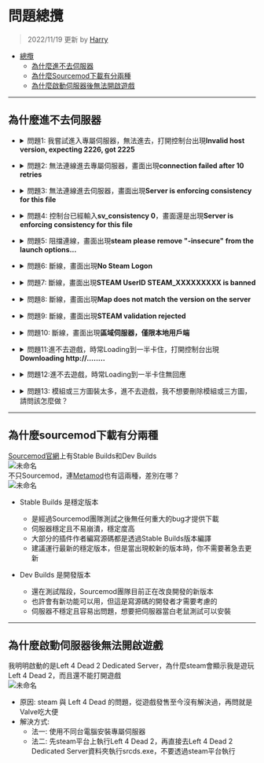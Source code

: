 # 問題總攬
> 2022/11/19 更新 by [Harry](https://steamcommunity.com/profiles/76561198026784913)
- [總攬](#問題總攬)
    - [為什麼進不去伺服器](#為什麼進不去伺服器)
    - [為什麼Sourcemod下載有分兩種](#為什麼sourcemod下載有分兩種)
    - [為什麼啟動伺服器後無法開啟遊戲](#為什麼啟動伺服器後無法開啟遊戲)
	
- - - -
## 為什麼進不去伺服器
* <details><summary>問題1: 我嘗試進入專屬伺服器，無法進去，打開控制台出現<b>Invalid host version, expecting 2226, got 2225</b></summary>

  ![20221119105348_1](https://user-images.githubusercontent.com/12229810/202831446-b3c66f15-f250-471e-81b5-b0ce15d177cd.jpg)

  * 原因: 遊戲與伺服器的版本不同
  * 解決方式: 確認遊戲與伺服器升級到最新版本
      * 遊戲: [驗證遊戲檔案的完整性](/Tutorial_教學區/Chinese_繁體中文/Game/README.md#驗證遊戲檔案的完整性)
      * 伺服器: [更新專屬伺服器](/Tutorial_教學區/Chinese_繁體中文/Server/安裝伺服器與插件/README.md#如何更新專屬伺服器)
</details>

* <details><summary>問題2: 無法連線進去專屬伺服器，畫面出現<b>connection failed after 10 retries</b></summary>

  ![image](https://user-images.githubusercontent.com/12229810/202834826-a7aff8f7-85c8-450e-b78a-e8d4d4099eb5.png)

  * 原因: 找不到伺服器
  * 解決方式: 確認伺服器存在並且透過公網IP，不要虛擬IP，[如何進去我的伺服器](/Tutorial_教學區/Chinese_繁體中文/Server/安裝伺服器與插件/README.md#如何進去我的伺服器)
</details>

* <details><summary>問題3: 無法連線進去伺服器，畫面出現<b>Server is enforcing consistency for this file</b></summary>

  ![未命名](https://user-images.githubusercontent.com/12229810/202834970-d272d486-b74f-4e11-84e8-2c95f8439129.jpg)

  * 原因: 模組衝突或三方圖太多，伺服器的檔案與你的檔案不一致
  * 解決方式:
    * 法一：你自己把模組或三方圖都刪除
    * 法二：
        * 區域房請房主在遊戲控制台打上```sv_consistency 0```
        * 專屬伺服器請到伺服器後台輸入```sv_consistency 0```
        * 如果是你自己創建大廳請打開遊戲控制台輸入```sv_consistency 0```
</details>

* <details><summary>問題4: 控制台已經輸入<b>sv_consistency 0</b>，畫面還是出現<b>Server is enforcing consistency for this file</b></summary>

  ![未命名](https://user-images.githubusercontent.com/12229810/202834970-d272d486-b74f-4e11-84e8-2c95f8439129.jpg)

  * 原因: 檔案衝突太多了，多到無法忽視，遊戲救不你了
  * 解決方式: 把模組或三方圖全都刪除，[驗證遊戲檔案的完整性](/Tutorial_教學區/Chinese_繁體中文/Game/README.md#驗證遊戲檔案的完整性)
</details>

* <details><summary>問題5: 阻擋連線，畫面出現<b>steam please remove "-insecure" from the launch options...</b></summary>

  ![未命名](https://user-images.githubusercontent.com/12229810/202835547-39874460-7779-4dc8-9a72-6668bc0cdd09.jpg)

  * 原因: 啟動選項有輸入```-insecure```
  * 解決方式: 到[啟動選項](/Tutorial_%E6%95%99%E5%AD%B8%E5%8D%80/Chinese_%E7%B9%81%E9%AB%94%E4%B8%AD%E6%96%87/Game/README.md#設定啟動選項)把```-insecure```刪除
</details>

* <details><summary>問題6: 斷線，畫面出現<b>No Steam Logon</b></summary>

  ![未命名](https://user-images.githubusercontent.com/12229810/202835844-70dce289-6f1a-4454-818f-22be03382dc5.jpg)

  * 原因: 伺服器檢測到你沒有Steam帳密，把你踢出伺服器，原因很多種，就連[CSGO職業比賽途中](https://www.youtube.com/watch?v=YfIeQCEGglc)都會出現這問題，大部分都跟網路有關。
    1. Steam沒有登入或Steam被登出
    2. 你不是用正版
    3. 你或者伺服器網路改變了
    4. 網路與伺服器不相容 (常見的原因是國外玩家在大陸伺服器被網路長城剔除)
  * 解決方式: 離開遊戲，網路重連並確保順暢，重新啟動Steam平台，再不行就[驗證遊戲檔案的完整性](/Tutorial_教學區/Chinese_繁體中文/Game/README.md#驗證遊戲檔案的完整性)，再不行就重啟伺服器，再不行就去跟Steam Valve抱怨
</details>

* <details><summary>問題7: 斷線，畫面出現<b>STEAM UserID STEAM_XXXXXXXXX is banned</b></summary>

  ![未命名](https://user-images.githubusercontent.com/12229810/202836166-3744c17a-b99d-4d7a-9710-c7a15377634b.jpg)

  * 原因: 你被伺服器封鎖了列入黑名單
  * 解決方式: 認命吧，請去跟伺服器管理員溝通
</details>

* <details><summary>問題8: 斷線，畫面出現<b>Map does not match the version on the server</b></summary>

  ![2260737939_preview_20200929181731_1](https://user-images.githubusercontent.com/12229810/202836218-5e3a7cce-bb73-4db4-94f4-5f72a3ca6df8.jpg)

  * 原因: 地圖與伺服器的版本不同
  * 解決方式: 確認你所使用的地圖跟伺服器安裝的地圖，版本是一樣的，最好的方式是從同一個網站上下載
</details>

* <details><summary>問題9: 斷線，畫面出現<b>STEAM validation rejected</b></summary>

  <img width="223" alt="unknown" src="https://user-images.githubusercontent.com/12229810/202856292-62046c4e-1dc8-4253-ab46-48a4a688ba51.png">

  * 原因一: steam帳號驗證失敗，steam沒有登入或網路被改變
    * 解決方式: 重啟steam平台登入

  * 原因二: 伺服器裡面已經有你的steam帳戶在裡面，通常發生於你遊戲崩潰或斷線，但伺服器的分身還在裡面（不動了）
    * 解決方式: 
      * 法一: 請管理員把伺服器內的分身踢出去
      * 法二: 重啟伺服器
      * 法三: 分身不動等待被伺服器自動踢出 (伺服器會每隔一段時間偵測玩家是否無回應網路數據，無回應會踢出伺服器)

  * 原因三: 你的遊戲與專屬伺服器都在同一台電腦上，steam無法分辨
    * 解決方式: 
      * 法一: 使用不同台電腦安裝專屬伺服器
      * 法二: 先steam平台上執行Left 4 Dead 2，再直接去Left 4 Dead 2 Dedicated Server資料夾執行srcds.exe，不要透過steam平台執行

  * 原因四: 你使用離線模式遊玩單人模式，但伺服器一直要求驗證你的線上steam帳戶
    * 解決方式: 遊戲控制台輸入sv_lan 1
</details>

* <details><summary>問題10: 斷線，畫面出現<b>區域伺服器，僅限本地用戶端</b></summary>

  ![20221120190732_1](https://user-images.githubusercontent.com/12229810/202898826-60b6b5dd-3b1c-4298-918b-25b241e9e2e5.jpg)

  * 原因: 伺服器限制只有相同網域的玩家才能進入
  * 解決方式: 
    1. 到伺服器後台檢查指令```sv_lan```是否為0
    2. 關閉伺服器，[執行專屬伺服器](/Tutorial_教學區/Chinese_繁體中文/Server/安裝伺服器與插件/README.md#如何執行專屬伺服器)的時候，網路務必選擇**網際網路**
    3. 檢查cfg文件不能修改```sv_lan```
    4. 如果伺服器有運行參數，請輸入```+sv_lan 0```
</details>

* <details><summary>問題11:進不去遊戲，時常Loading到一半卡住，打開控制台出現<b>Downloading http://........</b></summary>

  ![sm_downloader_1](https://user-images.githubusercontent.com/12229810/204160082-89f3150b-7cee-4c46-b38d-c58b86460252.jpg)

  * 原因: 伺服器有自製的檔案，而你沒有，所以伺服器強迫你下載自製的檔案
  * 解決方式: 
      * 法一: 選項→多人連線→自訂伺服器內容→無
      <br/>![未命名](https://user-images.githubusercontent.com/12229810/204160227-0edf6c14-ab6d-4139-95b5-730d43ca4fb3.jpg)
      * 法二: 等待他自己下載完畢
      * 法三: 去換伺服器遊玩吧
</details>

* <details><summary>問題12:進不去遊戲，時常Loading到一半卡住無回應</summary>

  * 原因一: 模組或三方圖太多
  * 原因二: 遊戲檔案損毀
  * 解決方式: 把模組或三方圖全都刪除，[驗證遊戲檔案的完整性](/Tutorial_教學區/Chinese_繁體中文/Game/README.md#驗證遊戲檔案的完整性)

</details>

* <details><summary>問題13: 模組或三方圖裝太多，進不去遊戲，我不想要刪除模組或三方圖，請問該怎麼做？</b></summary>

  控制台已經輸入<b>sv_consistency 0</b>，但還是進不去朋友房間或朋友進不來自己創建的遊戲房間
  <br/>可能模組或三方圖裝太多，但是我不想要刪除模組或三方圖，請問有什麼方法？

  * 解決方式: 既然你不願意刪除模組或三方圖，那沒人可以幫你

</details>

- - - -
## 為什麼sourcemod下載有分兩種
[Sourcemod官網](https://www.sourcemod.net/downloads.php)上有Stable Builds和Dev Builds
<br/>![未命名](https://user-images.githubusercontent.com/12229810/202843043-4c84313e-540b-4cae-862c-1a1ceedca34c.jpg)
<br/>不只Sourcemod，連[Metamod](https://www.sourcemm.net/)也有這兩種，差別在哪？
<br/>![未命名](https://user-images.githubusercontent.com/12229810/202843249-a04ee5fe-2247-429e-af31-096692f1d72a.jpg)

* Stable Builds 是穩定版本
  * 是經過Sourcemod團隊測試之後無任何重大的bug才提供下載
  * 伺服器穩定且不易崩潰，穩定度高
  * 大部分的插件作者編寫源碼都是透過Stable Builds版本編譯
  * 建議運行最新的穩定版本，但是當出現較新的版本時，你不需要著急去更新

* Dev Builds 是開發版本
  * 還在測試階段，Sourcemod團隊目前正在改良開發的新版本
  * 也許會有新功能可以用，但這是寫源碼的開發者才需要考慮的
  * 伺服器不穩定且容易出問題，想要把伺服器當白老鼠測試可以安裝

- - - -
## 為什麼啟動伺服器後無法開啟遊戲
我明明啟動的是Left 4 Dead 2 Dedicated Server，為什麼steam會顯示我是遊玩Left 4 Dead 2，而且還不能打開遊戲
<br/>![未命名](https://user-images.githubusercontent.com/12229810/202857120-696d4a1b-ce57-45f2-8055-5d8e9ca6311c.jpg)

* 原因: steam 與 Left 4 Dead 的問題，從遊戲發售至今沒有解決過，再問就是Valve吃大便
* 解決方式: 
  * 法一: 使用不同台電腦安裝專屬伺服器
  * 法二: 先steam平台上執行Left 4 Dead 2，再直接去Left 4 Dead 2 Dedicated Server資料夾執行srcds.exe，不要透過steam平台執行
